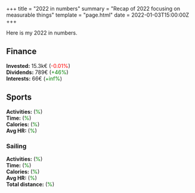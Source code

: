 +++
title = "2022 in numbers"
summary = "Recap of 2022 focusing on measurable things"
template = "page.html"
date = 2022-01-03T15:00:00Z
+++

Here is my 2022 in numbers.

## Finance
**Invested:** 15.3k€ (<span style="color: red;">-0.01%</span>)  
**Dividends:** 789€ (<span style="color: green;">+46%</span>) <!-- TODO -->  
**Interests:** 66€ (<span style="color: green;">+inf%</span>)

## Sports
**Activities:** (<span style="color: green;">%</span>)  
**Time:** (<span style="color: green;">%</span>)  
**Calories:** (<span style="color: green;">%</span>)  
**Avg HR:** (<span style="color: green;">%</span>)

### Sailing
**Activities:** (<span style="color: green;">%</span>)  
**Time:** (<span style="color: green;">%</span>)  
**Calories:** (<span style="color: green;">%</span>)  
**Avg HR:** (<span style="color: green;">%</span>)  
**Total distance:** (<span style="color: green;">%</span>)  



